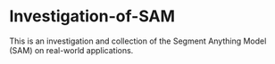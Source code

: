 # Investigation-of-SAM
This is an investigation and collection of the Segment Anything Model (SAM) on real-world applications.
